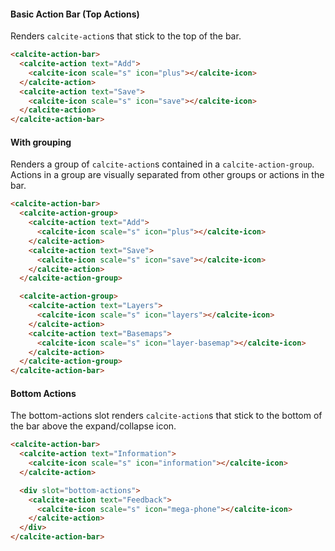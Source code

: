 #### Basic Action Bar (Top Actions)

Renders `calcite-action`s that stick to the top of the bar.

```html
<calcite-action-bar>
  <calcite-action text="Add">
    <calcite-icon scale="s" icon="plus"></calcite-icon>
  </calcite-action>
  <calcite-action text="Save">
    <calcite-icon scale="s" icon="save"></calcite-icon>
  </calcite-action>
</calcite-action-bar>
```

#### With grouping

Renders a group of `calcite-action`s contained in a `calcite-action-group`. Actions in a group are visually separated from other groups or actions in the bar.

```html
<calcite-action-bar>
  <calcite-action-group>
    <calcite-action text="Add">
      <calcite-icon scale="s" icon="plus"></calcite-icon>
    </calcite-action>
    <calcite-action text="Save">
      <calcite-icon scale="s" icon="save"></calcite-icon>
    </calcite-action>
  </calcite-action-group>

  <calcite-action-group>
    <calcite-action text="Layers">
      <calcite-icon scale="s" icon="layers"></calcite-icon>
    </calcite-action>
    <calcite-action text="Basemaps">
      <calcite-icon scale="s" icon="layer-basemap"></calcite-icon>
    </calcite-action>
  </calcite-action-group>
</calcite-action-bar>
```

#### Bottom Actions

The bottom-actions slot renders `calcite-action`s that stick to the bottom of the bar above the expand/collapse icon.

```html
<calcite-action-bar>
  <calcite-action text="Information">
    <calcite-icon scale="s" icon="information"></calcite-icon>
  </calcite-action>

  <div slot="bottom-actions">
    <calcite-action text="Feedback">
      <calcite-icon scale="s" icon="mega-phone"></calcite-icon>
    </calcite-action>
  </div>
</calcite-action-bar>
```
